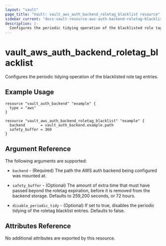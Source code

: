 ```yaml
---
layout: "vault"
page_title: "Vault: vault_aws_auth_backend_roletag_blacklist resource"
sidebar_current: "docs-vault-resource-aws-auth-backend-roletag-blacklist"
description: |-
  Configures the periodic tidying operation of the blacklisted role tag entries.
---
```


# vault\_aws\_auth\_backend\_roletag\_blacklist

Configures the periodic tidying operation of the blacklisted role tag entries.

## Example Usage

```hcl
resource "vault_auth_backend" "example" {
  type = "aws"
}

resource "vault_aws_auth_backend_roletag_blacklist" "example" {
  backend       = vault_auth_backend.example.path
  safety_buffer = 360
}
```

## Argument Reference

The following arguments are supported:

* `backend` - (Required) The path the AWS auth backend being configured was
	mounted at.

* `safety_buffer` - (Optional) The amount of extra time that must have passed
  beyond the roletag expiration, before it is removed from the backend storage.
  Defaults to 259,200 seconds, or 72 hours.

* `disable_periodic_tidy` - (Optional) If set to true, disables the periodic
  tidying of the roletag blacklist entries. Defaults to false.

## Attributes Reference

No additional attributes are exported by this resource.
